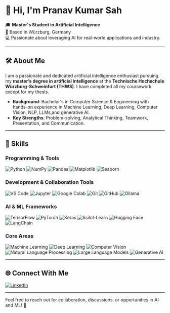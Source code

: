 # 👋 Hi, I'm Pranav Kumar Sah

🎓 **Master's Student in Artificial Intelligence**  
📍 Based in Würzburg, Germany  
💻 Passionate about leveraging AI for real-world applications and industry.

---

## 🛠️ **About Me**

I am a passionate and dedicated artificial intelligence enthusiast pursuing my **master’s degree in artificial intelligence** at the **Technische Hochschule Würzburg-Schweinfurt (THWS)**. I have completed all my coursework except for my thesis.

- **Background**: Bachelor's in Computer Science & Engineering with hands-on experience in Machine Learning, Deep Learning, Computer Vision, NLP, LLMs,and generative AI.
- **Key Strengths**: Problem-solving, Analytical Thinking, Teamwork, Presentation, and Communication.

---

## 💼 **Skills**

### **Programming & Tools**
<p>
  <img src="https://img.shields.io/badge/Python-%2314354C.svg?style=for-the-badge&logo=python&logoColor=white" alt="Python" />
  <img src="https://img.shields.io/badge/Numpy-%23013243.svg?style=for-the-badge&logo=numpy&logoColor=white" alt="NumPy" />
  <img src="https://img.shields.io/badge/Pandas-%23150458.svg?style=for-the-badge&logo=pandas&logoColor=white" alt="Pandas" />
  <img src="https://img.shields.io/badge/Matplotlib-%23ffdd54.svg?style=for-the-badge&logo=matplotlib&logoColor=black" alt="Matplotlib" />
  <img src="https://img.shields.io/badge/Seaborn-%23150458.svg?style=for-the-badge&logoColor=white" alt="Seaborn" />
</p>

### **Development & Collaboration Tools**
<p>
  <img src="https://img.shields.io/badge/Visual_Studio_Code-%23007ACC.svg?style=for-the-badge&logo=visual-studio-code&logoColor=white" alt="VS Code" />
  <img src="https://img.shields.io/badge/Jupyter-%23F37626.svg?style=for-the-badge&logo=jupyter&logoColor=white" alt="Jupyter" />
  <img src="https://img.shields.io/badge/Google_Colab-%23F9AB00.svg?style=for-the-badge&logo=google-colab&logoColor=white" alt="Google Colab" />
  <img src="https://img.shields.io/badge/Git-%23F05032.svg?style=for-the-badge&logo=git&logoColor=white" alt="Git" />
  <img src="https://img.shields.io/badge/GitHub-%23181717.svg?style=for-the-badge&logo=github&logoColor=white" alt="GitHub" />
  <img src="https://img.shields.io/badge/Ollama-%23000000.svg?style=for-the-badge&logo=ollama&logoColor=white" alt="Ollama" />
</p>

### **AI & ML Frameworks**
<p>
  <img src="https://img.shields.io/badge/TensorFlow-%23FF6F00.svg?style=for-the-badge&logo=tensorflow&logoColor=white" alt="TensorFlow" />
  <img src="https://img.shields.io/badge/PyTorch-%23EE4C2C.svg?style=for-the-badge&logo=pytorch&logoColor=white" alt="PyTorch" />
  <img src="https://img.shields.io/badge/Keras-%23D00000.svg?style=for-the-badge&logo=keras&logoColor=white" alt="Keras" />
  <img src="https://img.shields.io/badge/Scikit--Learn-%23F7931E.svg?style=for-the-badge&logo=scikit-learn&logoColor=white" alt="Scikit-Learn" />
  <img src="https://img.shields.io/badge/HuggingFace-%23FFD100.svg?style=for-the-badge&logo=huggingface&logoColor=black" alt="Hugging Face" />
  <img src="https://img.shields.io/badge/LangChain-%23000000.svg?style=for-the-badge&logo=langchain&logoColor=white" alt="LangChain" />
</p>

### **Core Areas**
<p>
  <img src="https://img.shields.io/badge/Machine_Learning-%2300A86B.svg?style=for-the-badge&logoColor=white" alt="Machine Learning" />
  <img src="https://img.shields.io/badge/Deep_Learning-%23FF6F00.svg?style=for-the-badge&logoColor=white" alt="Deep Learning" />
  <img src="https://img.shields.io/badge/Computer_Vision-%231572B6.svg?style=for-the-badge&logoColor=white" alt="Computer Vision" />
  <img src="https://img.shields.io/badge/NLP-%23EA4C89.svg?style=for-the-badge&logo=nlp&logoColor=white" alt="Natural Language Processing" />
  <img src="https://img.shields.io/badge/LLMs-%237B68EE.svg?style=for-the-badge&logoColor=white" alt="Large Language Models" />
  <img src="https://img.shields.io/badge/Generative_AI-%237B68EE.svg?style=for-the-badge&logoColor=white" alt="Generative AI" />
</p>

---

## 🌐 **Connect With Me**

<p>
  <a href="https://www.linkedin.com/in/sah-pranav" target="_blank">
    <img src="https://img.shields.io/badge/LinkedIn-%230A66C2.svg?style=for-the-badge&logo=linkedin&logoColor=white" alt="LinkedIn" />
  </a>
</p>

---

Feel free to reach out for collaboration, discussions, or opportunities in AI and ML! 🚀
